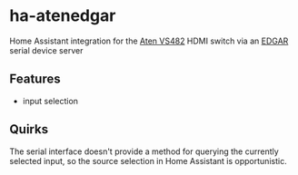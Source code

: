 # ha-atenedgar

Home Assistant integration for the [Aten VS482](https://www.aten.com/global/en/products/professional-audiovideo/video-switches/vs482/) 
HDMI switch via an [EDGAR](https://en.papouch.com/edgar-poe-ethernet-serial-device-server-p3300/) serial device server

## Features

* input selection

## Quirks

The serial interface doesn't provide a method for querying the currently selected input, so the source selection in 
Home Assistant is opportunistic.
